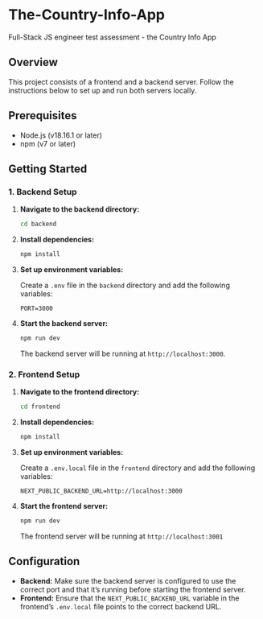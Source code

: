 # The-Country-Info-App
Full-Stack JS engineer test assessment - the Country Info App

## Overview

This project consists of a frontend and a backend server. Follow the instructions below to set up and run both servers locally.

## Prerequisites

- Node.js (v18.16.1 or later)
- npm (v7 or later)

## Getting Started

### 1. Backend Setup

1. **Navigate to the backend directory:**

    ```bash
    cd backend
    ```

2. **Install dependencies:**

    ```bash
    npm install
    ```

3. **Set up environment variables:**

   Create a `.env` file in the `backend` directory and add the following variables:

    ```plaintext
    PORT=3000
    ```

4. **Start the backend server:**

    ```bash
    npm run dev
    ```

   The backend server will be running at `http://localhost:3000`.

### 2. Frontend Setup

1. **Navigate to the frontend directory:**

    ```bash
    cd frontend
    ```

2. **Install dependencies:**

    ```bash
    npm install
    ```

3. **Set up environment variables:**

   Create a `.env.local` file in the `frontend` directory and add the following variables:

    ```plaintext
    NEXT_PUBLIC_BACKEND_URL=http://localhost:3000
    ```

4. **Start the frontend server:**

    ```bash
    npm run dev
    ```

   The frontend server will be running at `http://localhost:3001`

## Configuration

- **Backend:** Make sure the backend server is configured to use the correct port and that it’s running before starting the frontend server.
- **Frontend:** Ensure that the `NEXT_PUBLIC_BACKEND_URL` variable in the frontend’s `.env.local` file points to the correct backend URL.


